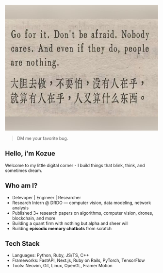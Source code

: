 <p align="center">
<!--     <img width="100%" height="10%" src="Whose%20dream%20is%20it_.jpg"> -->
    <img width="736px" height="414px" src="IMG_9839.jpeg">
</p>
  
>DM me your favorite bug.
  
## Hello, i'm Kozue

Welcome to my little digital corner - I build things that blink, think, and sometimes dream.

## Who am I?
- Delevoper | Engineer | Researcher
- Research Intern @ DRDO — computer vision, data modeling, network analysis
- Published 3+ research papers on algorithms, computer vision, drones, blockchain, and more
- Building a quant firm with nothing but alpha and sheer will
- Building **episodic memory chatbots** from scratch

## Tech Stack

- Languages:    Python, Ruby, JS/TS, C++
- Frameworks:   FastAPI, Next.js, Ruby on Rails, PyTorch, TensorFlow
- Tools:        Neovim, Git, Linux, OpenGL, Framer Motion
